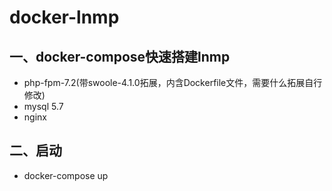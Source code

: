 # docker-lnmp
## 一、docker-compose快速搭建lnmp
* php-fpm-7.2(带swoole-4.1.0拓展，内含Dockerfile文件，需要什么拓展自行修改)
* mysql 5.7
* nginx

## 二、启动
* docker-compose up 
